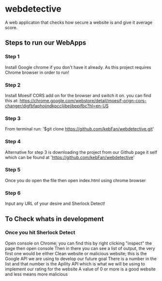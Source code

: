# webdetective
A web applicaton that checks how secure a website is and give it average score.


## Steps to run our WebApps
### Step 1
Install Google chrome if you don't have it already. As this project requires Chrome browser in order to run!

### Step 2
Install Moesif CORS add on for the browser and switch it on. you can find this at: https://chrome.google.com/webstore/detail/moesif-orign-cors-changer/digfbfaphojjndkpccljibejjbppifbc?hl=en-US

### Step 3
From terminal run:
  '$git clone https://github.com/kebFan/webdetective.git'

### Step 4
Alternative for step 3 is downloading the project from our Github page it self which can be found at
'https://github.com/kebFan/webdetective'

### Step 5
Once you do open the file then open index.html using chrome browser

### Step 6
Input any URL of your desire and Sherlock Detect!


## To Check whats in development

### Once you hit Sherlock Detect
Open console on Chrome; you can find this by right clicking "inspect" the page then open console
Then in there you can see a list of output, the very first one would be either Clean website or malicious website; this is the Google API we are using to develop our future goal
There is a number in the list and that number is the Apility API which is what we will be using to implement our rating for the website
A value of 0 or more is a good website and less means more malicious   
